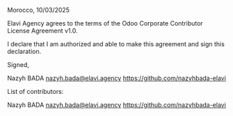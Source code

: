 Morocco, 10/03/2025

Elavi Agency agrees to the terms of the Odoo Corporate Contributor License
Agreement v1.0.

I declare that I am authorized and able to make this agreement and sign this
declaration.

Signed,

Nazyh BADA nazyh.bada@elavi.agency https://github.com/nazyhbada-elavi

List of contributors:

Nazyh BADA nazyh.bada@elavi.agency https://github.com/nazyhbada-elavi
